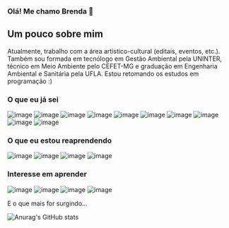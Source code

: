 ### Olá! Me chamo Brenda 👋

## Um pouco sobre mim
Atualmente, trabalho com a área artístico-cultural (editais, eventos, etc.). Também sou formada em tecnólogo em Gestão Ambiental pela UNINTER, técnico em Meio Ambiente pelo CEFET-MG e graduação em Engenharia Ambiental e Sanitária pela UFLA. Estou retomando os estudos em programação :)

### O que eu já sei

![image](https://img.shields.io/badge/Adobe%20Illustrator-FF9A00?style=for-the-badge&logo=adobe%20illustrator&logoColor=white)
![image](https://img.shields.io/badge/Adobe%20Lightroom-31A8FF?style=for-the-badge&logo=Adobe%20Lightroom&logoColor=white)
![image](https://img.shields.io/badge/Adobe%20Photoshop-31A8FF?style=for-the-badge&logo=Adobe%20Photoshop&logoColor=black)
![image](https://img.shields.io/badge/Canva-%2300C4CC.svg?&style=for-the-badge&logo=Canva&logoColor=white)
![image](https://img.shields.io/badge/Airtable-18BFFF?style=for-the-badge&logo=Airtable&logoColor=white)
![image](https://img.shields.io/badge/Microsoft_Excel-217346?style=for-the-badge&logo=microsoft-excel&logoColor=white)
![image](https://img.shields.io/badge/Microsoft_Office-D83B01?style=for-the-badge&logo=microsoft-office&logoColor=white)
![image](https://img.shields.io/badge/Microsoft_PowerPoint-B7472A?style=for-the-badge&logo=microsoft-powerpoint&logoColor=white)
![image](https://img.shields.io/badge/Microsoft_Word-2B579A?style=for-the-badge&logo=microsoft-word&logoColor=white)
![image](https://img.shields.io/badge/Trello-0052CC?style=for-the-badge&logo=trello&logoColor=white)


### O que eu estou reaprendendo

![image](https://img.shields.io/badge/C%2B%2B-00599C?style=for-the-badge&logo=c%2B%2B&logoColor=white)
![image](https://img.shields.io/badge/HTML5-E34F26?style=for-the-badge&logo=html5&logoColor=white)
![image](https://img.shields.io/badge/JavaScript-323330?style=for-the-badge&logo=javascript&logoColor=F7DF1E)
![image](https://img.shields.io/badge/Wordpress-21759B?style=for-the-badge&logo=wordpress&logoColor=white)

### Interesse em aprender
![image](https://img.shields.io/badge/CSS3-1572B6?style=for-the-badge&logo=css3&logoColor=white)
![image](https://img.shields.io/badge/PHP-777BB4?style=for-the-badge&logo=php&logoColor=white)
![image](https://img.shields.io/badge/PLSQL-F80000?style=for-the-badge&logo=oracle&logoColor=black)
![image](https://img.shields.io/badge/Python-FFD43B?style=for-the-badge&logo=python&logoColor=blue)

E o que mais for surgindo...


![Anurag's GitHub stats](https://github-readme-stats.vercel.app/api?username=brendamaiaf&show_icons=true&theme=dracula)

<!-- Projeto principal, se eu quiser colocar. Dps é só mudar o nome para o repositório que eu quero mostrar - dps de repo=
[![Readme Card](https://github-readme-stats.vercel.app/api/pin/?username=brendamaiaf&repo=github-readme-stats)](https://github.com/anuraghazra/github-readme-stats) -->
